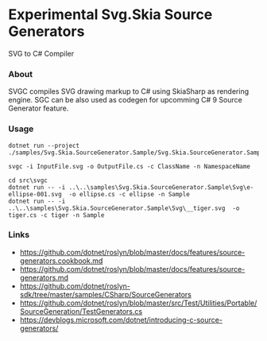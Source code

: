 # Experimental Svg.Skia Source Generators

SVG to C# Compiler

### About

SVGC compiles SVG drawing markup to C# using SkiaSharp as rendering engine. SGC can be also used as codegen for upcomming C# 9 Source Generator feature.

### Usage

```
dotnet run --project ./samples/Svg.Skia.SourceGenerator.Sample/Svg.Skia.SourceGenerator.Sample.csproj
```

```
svgc -i InputFile.svg -o OutputFile.cs -c ClassName -n NamespaceName
```

```
cd src\svgc
dotnet run -- -i ..\..\samples\Svg.Skia.SourceGenerator.Sample\Svg\e-ellipse-001.svg  -o ellipse.cs -c ellipse -n Sample
dotnet run -- -i ..\..\samples\Svg.Skia.SourceGenerator.Sample\Svg\__tiger.svg  -o tiger.cs -c tiger -n Sample
```

### Links

* https://github.com/dotnet/roslyn/blob/master/docs/features/source-generators.cookbook.md
* https://github.com/dotnet/roslyn/blob/master/docs/features/source-generators.md
* https://github.com/dotnet/roslyn-sdk/tree/master/samples/CSharp/SourceGenerators
* https://github.com/dotnet/roslyn/blob/master/src/Test/Utilities/Portable/SourceGeneration/TestGenerators.cs
* https://devblogs.microsoft.com/dotnet/introducing-c-source-generators/
